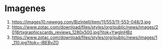 # Imagenes
1. https://images10.newegg.com/BizIntell/item/11/553/11-553-048/3.jpg
2. https://www.zotac.com/download/files/styles/org/public/news/images/2018rtxgraphicscards_reviews_1280x500.jpg?itok=YwglnHBz
3. https://www.zotac.com/download/files/styles/org/public/news/images/1_110.jpg?itok=-IBEBvZO